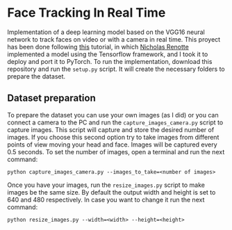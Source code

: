 # Face Tracking In Real Time
Implementation of a deep learning model based on the VGG16 neural network to track faces on video or with a camera in real time. This proyect has been done following [this](https://www.youtube.com/watch?v=N_W4EYtsa10&t=6473s) tutorial, in which [Nicholas Renotte](https://www.youtube.com/@NicholasRenotte) implemented a model using the Tensorflow framework, and I took it to deploy and port it to PyTorch. To run the implementation, download this repository and run the ```setup.py``` script. It will create the necessary folders to prepare the dataset.

## Dataset preparation
To prepare the dataset you can use your own images (as I did) or you can connect a camera to the PC and run the ```capture_images_camera.py``` script to capture images. This script will capture and store the desired number of images. If you choose this second option try to take images from different points of view moving your head and face. Images will be captured every 0.5 seconds. To set the number of images, open a terminal and run the next command:
```
python capture_images_camera.py --images_to_take=<number of images>
```
Once you have your images, run the ```resize_images.py``` script to make images be the same size. By default the output width and height is set to 640 and 480 respectively. In case you want to change it run the next command:
```
python resize_images.py --width=<width> --height=<height>
```
